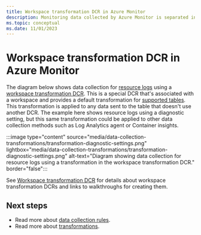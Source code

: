 ```yaml
---
title: Workspace transformation DCR in Azure Monitor 
description: Monitoring data collected by Azure Monitor is separated into metrics that are lightweight and capable of supporting near real-time scenarios and logs that are used for advanced analysis.
ms.topic: conceptual
ms.date: 11/01/2023
---
```


# Workspace transformation DCR in Azure Monitor 

The diagram below shows data collection for [resource logs](resource-logs.md) using a [workspace transformation DCR](data-collection-transformations.md#workspace-transformation-dcr). This is a special DCR that's associated with a workspace and provides a default transformation for [supported tables](../logs/tables-feature-support.md). This transformation is applied to any data sent to the table that doesn't use another DCR. The example here shows resource logs using a diagnostic setting, but this same transformation could be applied to other data collection methods such as Log Analytics agent or Container insights.

:::image type="content" source="media/data-collection-transformations/transformation-diagnostic-settings.png" lightbox="media/data-collection-transformations/transformation-diagnostic-settings.png" alt-text="Diagram showing data collection for resource logs using a transformation in the workspace transformation DCR." border="false":::

See [Workspace transformation DCR](data-collection-transformations.md#workspace-transformation-dcr) for details about workspace transformation DCRs and links to walkthroughs for creating them.


## Next steps

- Read more about [data collection rules](data-collection-rule-overview.md).
- Read more about [transformations](data-collection-transformations.md).

